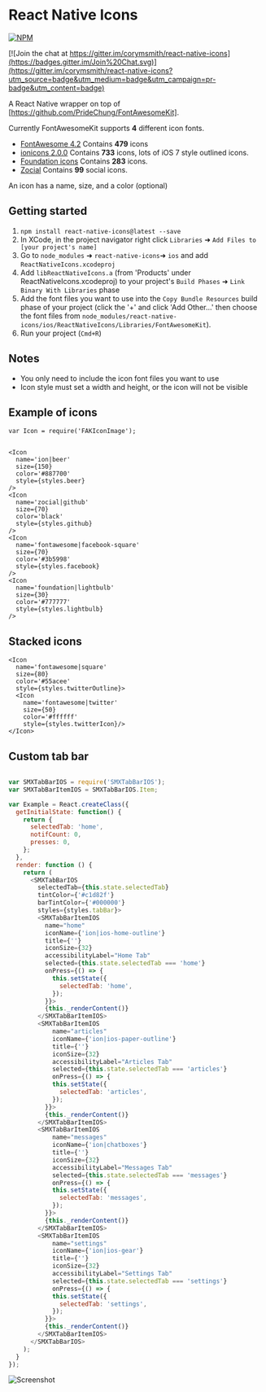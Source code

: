 # React Native Icons

[![NPM](https://nodei.co/npm/react-native-icons.png?downloads=true&downloadRank=true)](https://nodei.co/npm/react-native-icons/)

[![Join the chat at https://gitter.im/corymsmith/react-native-icons](https://badges.gitter.im/Join%20Chat.svg)](https://gitter.im/corymsmith/react-native-icons?utm_source=badge&utm_medium=badge&utm_campaign=pr-badge&utm_content=badge)

A React Native wrapper on top of [https://github.com/PrideChung/FontAwesomeKit].

Currently FontAwesomeKit supports **4** different icon fonts.

- [FontAwesome 4.2](http://fortawesome.github.io/Font-Awesome/) Contains **479** icons
- [ionicons 2.0.0](http://ionicons.com/) Contains **733** icons, lots of iOS 7 style outlined icons.
- [Foundation icons](http://zurb.com/playground/foundation-icon-fonts-3) Contains **283** icons.
- [Zocial](http://zocial.smcllns.com/) Contains **99** social icons.

An icon has a name, size, and a color (optional)

## Getting started

1. `npm install react-native-icons@latest --save`
2. In XCode, in the project navigator right click `Libraries` ➜ `Add Files to [your project's name]`
3. Go to `node_modules` ➜ `react-native-icons`➜ `ios` and add `ReactNativeIcons.xcodeproj` 
4. Add `libReactNativeIcons.a` (from 'Products' under ReactNativeIcons.xcodeproj) to your project's `Build Phases` ➜ `Link Binary With Libraries` phase
5. Add the font files you want to use into the `Copy Bundle Resources` build phase of your project (click the '+' and click 'Add Other...' then choose the font files from  `node_modules/react-native-icons/ios/ReactNativeIcons/Libraries/FontAwesomeKit`).
6. Run your project (`Cmd+R`)

## Notes

- You only need to include the icon font files you want to use 
- Icon style must set a width and height, or the icon will not be visible

## Example of icons

```
var Icon = require('FAKIconImage');


<Icon
  name='ion|beer'
  size={150}
  color='#887700'
  style={styles.beer}
/>
<Icon
  name='zocial|github'
  size={70}
  color='black'
  style={styles.github}
/>
<Icon
  name='fontawesome|facebook-square'
  size={70}
  color='#3b5998'
  style={styles.facebook}
/>
<Icon
  name='foundation|lightbulb'
  size={30}
  color='#777777'
  style={styles.lightbulb}
/>
```

## Stacked icons

```
<Icon
  name='fontawesome|square'
  size={80}
  color='#55acee'
  style={styles.twitterOutline}>
  <Icon
    name='fontawesome|twitter'
    size={50}
    color='#ffffff'
    style={styles.twitterIcon}/>
</Icon>
```

## Custom tab bar

```javascript

var SMXTabBarIOS = require('SMXTabBarIOS');
var SMXTabBarItemIOS = SMXTabBarIOS.Item;

var Example = React.createClass({
  getInitialState: function() {
    return {
      selectedTab: 'home',
      notifCount: 0,
      presses: 0,
    };
  },
  render: function () {
    return (
      <SMXTabBarIOS
        selectedTab={this.state.selectedTab}
        tintColor={'#c1d82f'}
        barTintColor={'#000000'}
        styles={styles.tabBar}>
        <SMXTabBarItemIOS
          name="home"
          iconName={'ion|ios-home-outline'}
          title={''}
          iconSize={32}
          accessibilityLabel="Home Tab"
          selected={this.state.selectedTab === 'home'}
          onPress={() => {
            this.setState({
              selectedTab: 'home',
            });
          }}>
          {this._renderContent()}
        </SMXTabBarItemIOS>
        <SMXTabBarItemIOS
            name="articles"
            iconName={'ion|ios-paper-outline'}
            title={''}
            iconSize={32}
            accessibilityLabel="Articles Tab"
            selected={this.state.selectedTab === 'articles'}
            onPress={() => {
            this.setState({
              selectedTab: 'articles',
            });
          }}>
          {this._renderContent()}
        </SMXTabBarItemIOS>
        <SMXTabBarItemIOS
            name="messages"
            iconName={'ion|chatboxes'}
            title={''}
            iconSize={32}
            accessibilityLabel="Messages Tab"
            selected={this.state.selectedTab === 'messages'}
            onPress={() => {
            this.setState({
              selectedTab: 'messages',
            });
          }}>
          {this._renderContent()}
        </SMXTabBarItemIOS>
        <SMXTabBarItemIOS
            name="settings"
            iconName={'ion|ios-gear'}
            title={''}
            iconSize={32}
            accessibilityLabel="Settings Tab"
            selected={this.state.selectedTab === 'settings'}
            onPress={() => {
            this.setState({
              selectedTab: 'settings',
            });
          }}>
          {this._renderContent()}
        </SMXTabBarItemIOS>
      </SMXTabBarIOS>
    );
  }
});
```


![Screenshot](https://dl.dropboxusercontent.com/u/6721696/stacked-demo.png)
